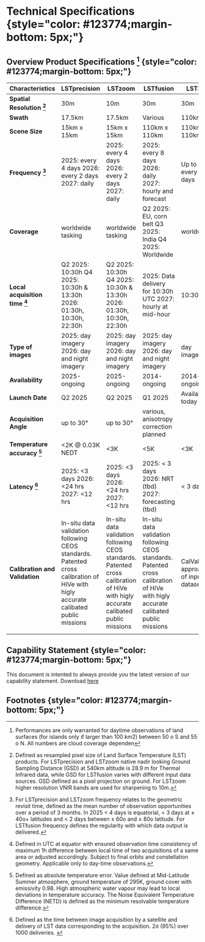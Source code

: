 # **Technical Specifications** {style="color: #123774;margin-bottom: 5px;"}
## Overview Product Specifications [^custom-label] {style="color: #123774;margin-bottom: 5px;"}

| Characteristics                      | **LSTprecision**                                                                                                                      | **LSTzoom**                                                              | LSTfusion                                                                    | **LST30**                             |
|--------------------------------------|-----------------------------------------------------------------------------------------------------------------------------------|----------------------------------------------------------------------|------------------------------------------------------------------------------|-----------------------------------|
| **Spatial Resolution [^2]**                   | 30m                                                                                                                               | 10m                                                                  | 30m                                                                          | 30m                               |
| **Swath**                                | 17.5km                                                                                                                            | 17.5km                                                               | Various                                                                      | 110km                             |
| **Scene Size**                           | 15km x 15km                                                                                                                   | 15km x 15km                                                      | 110km x 110km                                                                | 110km x 110km                     |
| **Frequency [^3]**                            | 2025: every 4 days 2026: every 2 days 2027: daily                                                                                | 2025: every 4 days 2026: every 2 days 2027: daily                   | 2025: every 8 days 2026: daily                      2027: hourly and forecast                                   | Up to every 8 days                |
| **Coverage**                             | worldwide tasking                                                                                                                 | worldwide tasking                                                    | Q2 2025: EU, corn belt Q3 2025: India Q4 2025: Worldwide                     | worldwide                         |
| **Local acquisition time [^4]**               | Q2 2025: 10:30h     Q4 2025: 10:30h & 13:30h 2026: 01:30h, 10:30h, 22:30h                                                              | Q2 2025: 10:30h Q4 2025: 10:30h & 13:30h 2026: 01:30h, 10:30h, 22:30h | 2025: Data delivery for 10:30h UTC 2027: hourly at mid-hour                                                 | 10:30h                            |10:30h
| **Type of images**                       | 2025: day imagery 2026: day and night imagery                                                                                     | 2025: day imagery 2026: day and night imagery                        | 2025: day imagery 2026: day and night imagery                                | day imagery                       |
| **Availability**                         | 2025-ongoing                                                                                                                      | 2025-ongoing                                                         | 2014-ongoing                                                                 | 2014-ongoing                      |
| **Launch Date**                         | Q2 2025                                                                                                                           | Q2 2025                                                              | Q1 2025                                                                      | Available today                   |
| **Acquisition Angle**                    | up to 30°                                                                                                                         | up to 30°                                                            | various, anisotropy correction planned                                               |                                   |
| **Temperature accuracy [^5]**                 | <2K @ 0.03K NEDT                                                                                                                  | <3K                                                                  | <5K                                                                     | <3K                               |
| **Latency [^6]**                              | 2025: <3 days 2026: <24 hrs 2027: <12 hrs                                                                                         | 2025: <3 days 2026: <24 hrs 2027: <12 hrs                            | 2025: < 3 days 2026: NRT (tbd) 2027: forecasting (tbd)                       | < 3 days                          |
| **Calibration and Validation**           | In-situ data validation following CEOS standards.  Patented cross calibration of HiVe with higly accurate calibated public missions | In-situ data validation following CEOS standards. Patented cross calibration of HiVe with higly accurate calibated public missions |In-situ data validation following CEOS standards. Patented cross calibration of HiVe with higly accurate calibated public missions                                                                              | CalVal approach of input datasets |
|                                      |                                                                                                                                   |                                                                      |                                                                              |                                   |



## Capability Statement {style="color: #123774;margin-bottom: 5px;"}
This document is intented to always provide you the latest version of our capability statement. Download [here](https://public-data-213979744349.s3.eu-central-1.amazonaws.com/capability-statement/Capability+statement+constellr+PUBLIC+v1.3.pdf)

## Footnotes {style="color: #123774;margin-bottom: 5px;"}
[^custom-label]: Performances are only warranted for daytime observations of land surfaces (for islands only if larger than 100 km2) between 50 o S and 55 o N. All numbers are cloud coverage dependen
  
[^2]: Defined as resampled pixel size of Land Surface Temperature (LST) products. For LSTprecision and LSTzoom native nadir looking Ground Sampling Distance (GSD) at 540km altitude is 28.9 m for Thermal Infrared data, while GSD for LSTfusion varies with different input data sources. GSD defined as a pixel projection on ground. For LSTzoom higher resolution VNIR bands are used for sharpening to 10m.

[^3]: For LSTprecision and LSTzoom frequency relates to the geometric revisit time, defined as the mean number of observation opportunities over a period of 3 months. In 2025 < 4 days is equatorial, < 3 days at ± 40o+ latitudes and < 2 days between ± 60o and ± 80o latitude. For LSTfusion frequency defines the regularity with which data output is delivered.

[^4]: Defined in UTC at equator with ensured observation time consistency of maximum 1h difference between local time of two acquisitions of a same area or adjusted accordingly. Subject to final orbits and constellation geometry. Applicable only to day-time observations.​

[^5]: Defined as absolute temperature error. Value defined at Mid-Latitude Summer atmosphere, ground temperature of 295K, ground cover with emissivity 0.98. High atmospheric water vapour may lead to local deviations in temperature accuracy. The Noise Equivalent Temperature Difference (NETD) is defined as the minimum resolvable temperature difference. 

[^6]: Defined as the time between image acquisition by a satellite and delivery of LST data corresponding to the acquisition. 2σ (95%) over 1000 deliveries.​
​

